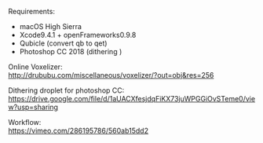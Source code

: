 Requirements:
- macOS High Sierra
- Xcode9.4.1 + openFrameworks0.9.8
- Qubicle (convert qb to qet)
- Photoshop CC 2018 (dithering )

Online Voxelizer:  
http://drububu.com/miscellaneous/voxelizer/?out=obj&res=256

Dithering droplet for photoshop CC:  
https://drive.google.com/file/d/1aUACXfesjdqFiKX73juWPGGiOvSTeme0/view?usp=sharing

Workflow:  
https://vimeo.com/286195786/560ab15dd2
